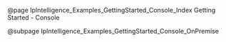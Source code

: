 @page IpIntelligence_Examples_GettingStarted_Console_Index Getting Started - Console

@subpage IpIntelligence_Examples_GettingStarted_Console_OnPremise
